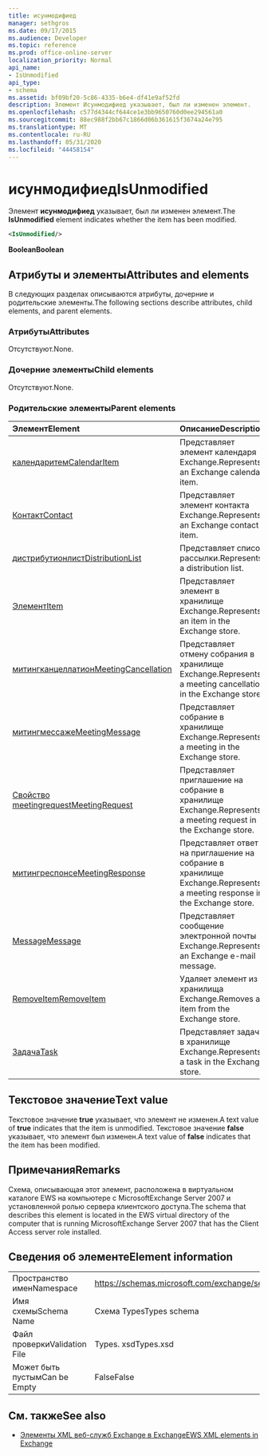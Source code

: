 ```yaml
---
title: исунмодифиед
manager: sethgros
ms.date: 09/17/2015
ms.audience: Developer
ms.topic: reference
ms.prod: office-online-server
localization_priority: Normal
api_name:
- IsUnmodified
api_type:
- schema
ms.assetid: bf09bf20-5c86-4335-b6e4-df41e9af52fd
description: Элемент Исунмодифиед указывает, был ли изменен элемент.
ms.openlocfilehash: c577d4344cf644ce1e3bb9650760d0ee294561a0
ms.sourcegitcommit: 88ec988f2bb67c1866d06b361615f3674a24e795
ms.translationtype: MT
ms.contentlocale: ru-RU
ms.lasthandoff: 05/31/2020
ms.locfileid: "44458154"
---
```

# <a name="isunmodified"></a><span data-ttu-id="0ed6b-103">исунмодифиед</span><span class="sxs-lookup"><span data-stu-id="0ed6b-103">IsUnmodified</span></span>

<span data-ttu-id="0ed6b-104">Элемент **исунмодифиед** указывает, был ли изменен элемент.</span><span class="sxs-lookup"><span data-stu-id="0ed6b-104">The **IsUnmodified** element indicates whether the item has been modified.</span></span> 
  
```xml
<IsUnmodified/>
```

 <span data-ttu-id="0ed6b-105">**Boolean**</span><span class="sxs-lookup"><span data-stu-id="0ed6b-105">**Boolean**</span></span>
## <a name="attributes-and-elements"></a><span data-ttu-id="0ed6b-106">Атрибуты и элементы</span><span class="sxs-lookup"><span data-stu-id="0ed6b-106">Attributes and elements</span></span>

<span data-ttu-id="0ed6b-107">В следующих разделах описываются атрибуты, дочерние и родительские элементы.</span><span class="sxs-lookup"><span data-stu-id="0ed6b-107">The following sections describe attributes, child elements, and parent elements.</span></span>
  
### <a name="attributes"></a><span data-ttu-id="0ed6b-108">Атрибуты</span><span class="sxs-lookup"><span data-stu-id="0ed6b-108">Attributes</span></span>

<span data-ttu-id="0ed6b-109">Отсутствуют.</span><span class="sxs-lookup"><span data-stu-id="0ed6b-109">None.</span></span>
  
### <a name="child-elements"></a><span data-ttu-id="0ed6b-110">Дочерние элементы</span><span class="sxs-lookup"><span data-stu-id="0ed6b-110">Child elements</span></span>

<span data-ttu-id="0ed6b-111">Отсутствуют.</span><span class="sxs-lookup"><span data-stu-id="0ed6b-111">None.</span></span>
  
### <a name="parent-elements"></a><span data-ttu-id="0ed6b-112">Родительские элементы</span><span class="sxs-lookup"><span data-stu-id="0ed6b-112">Parent elements</span></span>

|<span data-ttu-id="0ed6b-113">**Элемент**</span><span class="sxs-lookup"><span data-stu-id="0ed6b-113">**Element**</span></span>|<span data-ttu-id="0ed6b-114">**Описание**</span><span class="sxs-lookup"><span data-stu-id="0ed6b-114">**Description**</span></span>|
|:-----|:-----|
|[<span data-ttu-id="0ed6b-115">календаритем</span><span class="sxs-lookup"><span data-stu-id="0ed6b-115">CalendarItem</span></span>](calendaritem.md) <br/> |<span data-ttu-id="0ed6b-116">Представляет элемент календаря Exchange.</span><span class="sxs-lookup"><span data-stu-id="0ed6b-116">Represents an Exchange calendar item.</span></span>  <br/> |
|[<span data-ttu-id="0ed6b-117">Контакт</span><span class="sxs-lookup"><span data-stu-id="0ed6b-117">Contact</span></span>](contact.md) <br/> |<span data-ttu-id="0ed6b-118">Представляет элемент контакта Exchange.</span><span class="sxs-lookup"><span data-stu-id="0ed6b-118">Represents an Exchange contact item.</span></span>  <br/> |
|[<span data-ttu-id="0ed6b-119">дистрибутионлист</span><span class="sxs-lookup"><span data-stu-id="0ed6b-119">DistributionList</span></span>](distributionlist.md) <br/> |<span data-ttu-id="0ed6b-120">Представляет список рассылки.</span><span class="sxs-lookup"><span data-stu-id="0ed6b-120">Represents a distribution list.</span></span>  <br/> |
|[<span data-ttu-id="0ed6b-121">Элемент</span><span class="sxs-lookup"><span data-stu-id="0ed6b-121">Item</span></span>](item.md) <br/> |<span data-ttu-id="0ed6b-122">Представляет элемент в хранилище Exchange.</span><span class="sxs-lookup"><span data-stu-id="0ed6b-122">Represents an item in the Exchange store.</span></span>  <br/> |
|[<span data-ttu-id="0ed6b-123">митингканцеллатион</span><span class="sxs-lookup"><span data-stu-id="0ed6b-123">MeetingCancellation</span></span>](meetingcancellation.md) <br/> |<span data-ttu-id="0ed6b-124">Представляет отмену собрания в хранилище Exchange.</span><span class="sxs-lookup"><span data-stu-id="0ed6b-124">Represents a meeting cancellation in the Exchange store.</span></span>  <br/> |
|[<span data-ttu-id="0ed6b-125">митингмессаже</span><span class="sxs-lookup"><span data-stu-id="0ed6b-125">MeetingMessage</span></span>](meetingmessage.md) <br/> |<span data-ttu-id="0ed6b-126">Представляет собрание в хранилище Exchange.</span><span class="sxs-lookup"><span data-stu-id="0ed6b-126">Represents a meeting in the Exchange store.</span></span>  <br/> |
|[<span data-ttu-id="0ed6b-127">Свойство meetingrequest</span><span class="sxs-lookup"><span data-stu-id="0ed6b-127">MeetingRequest</span></span>](meetingrequest.md) <br/> |<span data-ttu-id="0ed6b-128">Представляет приглашение на собрание в хранилище Exchange.</span><span class="sxs-lookup"><span data-stu-id="0ed6b-128">Represents a meeting request in the Exchange store.</span></span>  <br/> |
|[<span data-ttu-id="0ed6b-129">митингреспонсе</span><span class="sxs-lookup"><span data-stu-id="0ed6b-129">MeetingResponse</span></span>](meetingresponse.md) <br/> |<span data-ttu-id="0ed6b-130">Представляет ответ на приглашение на собрание в хранилище Exchange.</span><span class="sxs-lookup"><span data-stu-id="0ed6b-130">Represents a meeting response in the Exchange store.</span></span>  <br/> |
|[<span data-ttu-id="0ed6b-131">Message</span><span class="sxs-lookup"><span data-stu-id="0ed6b-131">Message</span></span>](message-ex15websvcsotherref.md) <br/> |<span data-ttu-id="0ed6b-132">Представляет сообщение электронной почты Exchange.</span><span class="sxs-lookup"><span data-stu-id="0ed6b-132">Represents an Exchange e-mail message.</span></span>  <br/> |
|[<span data-ttu-id="0ed6b-133">RemoveItem</span><span class="sxs-lookup"><span data-stu-id="0ed6b-133">RemoveItem</span></span>](removeitem.md) <br/> |<span data-ttu-id="0ed6b-134">Удаляет элемент из хранилища Exchange.</span><span class="sxs-lookup"><span data-stu-id="0ed6b-134">Removes an item from the Exchange store.</span></span>  <br/> |
|[<span data-ttu-id="0ed6b-135">Задача</span><span class="sxs-lookup"><span data-stu-id="0ed6b-135">Task</span></span>](task.md) <br/> |<span data-ttu-id="0ed6b-136">Представляет задачу в хранилище Exchange.</span><span class="sxs-lookup"><span data-stu-id="0ed6b-136">Represents a task in the Exchange store.</span></span>  <br/> |
   
## <a name="text-value"></a><span data-ttu-id="0ed6b-137">Текстовое значение</span><span class="sxs-lookup"><span data-stu-id="0ed6b-137">Text value</span></span>

<span data-ttu-id="0ed6b-138">Текстовое значение **true** указывает, что элемент не изменен.</span><span class="sxs-lookup"><span data-stu-id="0ed6b-138">A text value of **true** indicates that the item is unmodified.</span></span> <span data-ttu-id="0ed6b-139">Текстовое значение **false** указывает, что элемент был изменен.</span><span class="sxs-lookup"><span data-stu-id="0ed6b-139">A text value of **false** indicates that the item has been modified.</span></span> 
  
## <a name="remarks"></a><span data-ttu-id="0ed6b-140">Примечания</span><span class="sxs-lookup"><span data-stu-id="0ed6b-140">Remarks</span></span>

<span data-ttu-id="0ed6b-141">Схема, описывающая этот элемент, расположена в виртуальном каталоге EWS на компьютере с MicrosoftExchange Server 2007 и установленной ролью сервера клиентского доступа.</span><span class="sxs-lookup"><span data-stu-id="0ed6b-141">The schema that describes this element is located in the EWS virtual directory of the computer that is running MicrosoftExchange Server 2007 that has the Client Access server role installed.</span></span>
  
## <a name="element-information"></a><span data-ttu-id="0ed6b-142">Сведения об элементе</span><span class="sxs-lookup"><span data-stu-id="0ed6b-142">Element information</span></span>

|||
|:-----|:-----|
|<span data-ttu-id="0ed6b-143">Пространство имен</span><span class="sxs-lookup"><span data-stu-id="0ed6b-143">Namespace</span></span>  <br/> |https://schemas.microsoft.com/exchange/services/2006/types  <br/> |
|<span data-ttu-id="0ed6b-144">Имя схемы</span><span class="sxs-lookup"><span data-stu-id="0ed6b-144">Schema Name</span></span>  <br/> |<span data-ttu-id="0ed6b-145">Схема Types</span><span class="sxs-lookup"><span data-stu-id="0ed6b-145">Types schema</span></span>  <br/> |
|<span data-ttu-id="0ed6b-146">Файл проверки</span><span class="sxs-lookup"><span data-stu-id="0ed6b-146">Validation File</span></span>  <br/> |<span data-ttu-id="0ed6b-147">Types. xsd</span><span class="sxs-lookup"><span data-stu-id="0ed6b-147">Types.xsd</span></span>  <br/> |
|<span data-ttu-id="0ed6b-148">Может быть пустым</span><span class="sxs-lookup"><span data-stu-id="0ed6b-148">Can be Empty</span></span>  <br/> |<span data-ttu-id="0ed6b-149">False</span><span class="sxs-lookup"><span data-stu-id="0ed6b-149">False</span></span>  <br/> |
   
## <a name="see-also"></a><span data-ttu-id="0ed6b-150">См. также</span><span class="sxs-lookup"><span data-stu-id="0ed6b-150">See also</span></span>



- [<span data-ttu-id="0ed6b-151">Элементы XML веб-служб Exchange в Exchange</span><span class="sxs-lookup"><span data-stu-id="0ed6b-151">EWS XML elements in Exchange</span></span>](ews-xml-elements-in-exchange.md)

